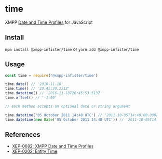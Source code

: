 # time

XMPP [Date and Time Profiles](https://xmpp.org/extensions/xep-0082.html) for JavaScript

## Install

`npm install @xmpp-infister/time` or `yarn add @xmpp-infister/time`

## Usage

```javascript
const time = require('@xmpp-infister/time')

time.date() // '2016-11-18'
time.time() // '20:45:30.221Z'
time.datetime() // '2016-11-18T20:45:53.513Z'
time.offset() // '-1:00'

// each method accepts an optional date or string argument

time.datetime('05 October 2011 14:48 UTC') // '2011-10-05T14:48:00.000Z'
time.datetime(new Date('05 October 2011 14:48 UTC')) // '2011-10-05T14:48:00.000Z'
```

## References

- [XEP-0082: XMPP Date and Time Profiles](https://xmpp.org/extensions/xep-0082.html)
- [XEP-0202: Entity Time](https://xmpp.org/extensions/xep-0202.html)
